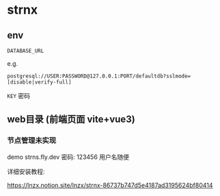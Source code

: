 # strnx

## env

`DATABASE_URL` 

e.g.

`postgresql://USER:PASSWORD@127.0.0.1:PORT/defaultdb?sslmode=[disable|verify-full]`

`KEY` 密码

## web目录 (前端页面 vite+vue3)

### 节点管理未实现

demo strns.fly.dev 密码: 123456 用户名随便

详细安装教程:

https://lnzx.notion.site/lnzx/strnx-86737b747d5e4187ad3195624bf80414
